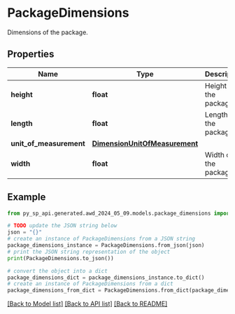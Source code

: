 # PackageDimensions

Dimensions of the package.

## Properties

Name | Type | Description | Notes
------------ | ------------- | ------------- | -------------
**height** | **float** | Height of the package. | 
**length** | **float** | Length of the package. | 
**unit_of_measurement** | [**DimensionUnitOfMeasurement**](DimensionUnitOfMeasurement.md) |  | 
**width** | **float** | Width of the package. | 

## Example

```python
from py_sp_api.generated.awd_2024_05_09.models.package_dimensions import PackageDimensions

# TODO update the JSON string below
json = "{}"
# create an instance of PackageDimensions from a JSON string
package_dimensions_instance = PackageDimensions.from_json(json)
# print the JSON string representation of the object
print(PackageDimensions.to_json())

# convert the object into a dict
package_dimensions_dict = package_dimensions_instance.to_dict()
# create an instance of PackageDimensions from a dict
package_dimensions_from_dict = PackageDimensions.from_dict(package_dimensions_dict)
```
[[Back to Model list]](../README.md#documentation-for-models) [[Back to API list]](../README.md#documentation-for-api-endpoints) [[Back to README]](../README.md)


